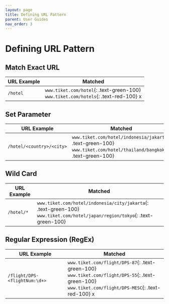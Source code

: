 ```yaml
---
layout: page
title: Defining URL Pattern
parent: User Guides
nav_order: 3
---
```


# Defining URL Pattern

## Match Exact URL

| URL Example | Matched |
|---|---|
| `/hotel` | `www.tiket.com/hotel`{: .text-green-100}<br>`www.tiket.com/hotels`{: .text-red-100} x|

## Set Parameter

| URL Example | Matched |
|---|---|
| `/hotel/<country>/<city>` | `www.tiket.com/hotel/indonesia/jakarta`{: .text-green-100}<br>`www.tiket.com/hotel/thailand/bangkok`{: .text-green-100}   |


## Wild Card 

| URL Example | Matched |
|---|---|
| `/hotel/*` | `www.tiket.com/hotel/indonesia/city/jakarta`{: .text-green-100}<br>`www.tiket.com/hotel/japan/region/tokyo`{: .text-green-100} | 

## Regular Expression (RegEx)


| URL Example | Matched |
|---|---|
| `/flight/DPS-<flightNum:\d+>` | `www.tiket.com/flight/DPS-87`{: .text-green-100}<br>`www.tiket.com/flight/DPS-55`{: .text-green-100}<br>`www.tiket.com/flight/DPS-MESC`{: .text-red-100} x |
